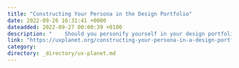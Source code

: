 ```yaml
---
title: "Constructing Your Persona in the Design Portfolio"
date: 2022-09-26 16:31:41 +0000
dateadded: 2022-09-27 00:00:39 +0100
description: "    Should you personify yourself in your design portfolio?  Continue reading on UX Planet »  "
link: "https://uxplanet.org/constructing-your-persona-in-a-design-portfolio-da325834cb64?source=rss----819cc2aaeee0---4"
category:
directory: _directory/ux-planet.md
---
```

